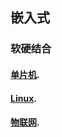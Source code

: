 ## 嵌入式
### 软硬结合

#### [单片机](https://github.com/Thanks4T/uuuuu).  

#### [Linux](https://github.com/Thanks4T/uuuuu).  

#### [物联网](https://github.com/Thanks4T/uuuuu).  

```Shell
